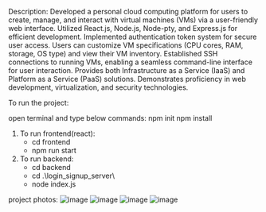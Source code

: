 Description:
Developed a personal cloud computing platform for users to create, manage, and interact with virtual machines (VMs) via a user-friendly web interface.
Utilized React.js, Node.js, Node-pty, and Express.js for efficient development.
Implemented authentication token system for secure user access.
Users can customize VM specifications (CPU cores, RAM, storage, OS type) and view their VM inventory.
Established SSH connections to running VMs, enabling a seamless command-line interface for user interaction.
Provides both Infrastructure as a Service (IaaS) and Platform as a Service (PaaS) solutions.
Demonstrates proficiency in web development, virtualization, and security technologies.

To run the project:

open terminal and type below commands:
npm init
npm install

1. To run frontend(react):
   - cd frontend
   - npm run start
2. To run backend:
   - cd backend
   - cd .\login_signup_server\
   - node index.js


project photos:
![image](https://github.com/Malaysanghvi17/Cloud-based-VM-Infrastructure-provider-platform/assets/127402092/f087d49c-4572-4d6d-ad35-ce2f7457be82)
![image](https://github.com/Malaysanghvi17/Cloud-based-VM-Infrastructure-provider-platform/assets/127402092/b538becd-be2b-404d-b103-98105f5ffbd1)
![image](https://github.com/Malaysanghvi17/Cloud-based-VM-Infrastructure-provider-platform/assets/127402092/1f90baef-ad25-442c-a89d-5e642eafb9d2)
![image](https://github.com/Malaysanghvi17/Cloud-based-VM-Infrastructure-provider-platform/assets/127402092/8209e15d-6d5a-43bc-b1aa-7775f997b72d)


